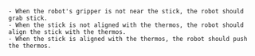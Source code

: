 
    - When the robot's gripper is not near the stick, the robot should grab stick.
    - When the stick is not aligned with the thermos, the robot should align the stick with the thermos.
    - When the stick is aligned with the thermos, the robot should push the thermos.